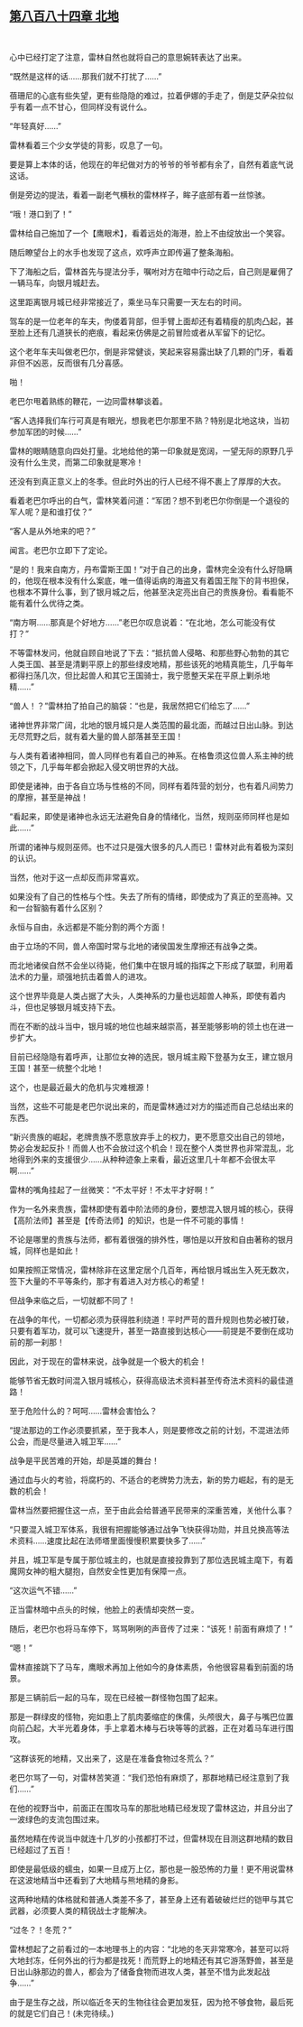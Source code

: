## [第八百八十四章 北地](https://www.xxbiquge.com/11_11222/9024260.html)
﻿

  心中已经打定了注意，雷林自然也就将自己的意思婉转表达了出来。

  “既然是这样的话……那我们就不打扰了……”

  蓓珊尼的心底有些失望，更有些隐隐的难过，拉着伊娜的手走了，倒是艾萨朵拉似乎有着一点不甘心，但同样没有说什么。

  “年轻真好……”

  雷林看着三个少女学徒的背影，叹息了一句。

  要是算上本体的话，他现在的年纪做对方的爷爷的爷爷都有余了，自然有着底气说这话。

  倒是旁边的提法，看着一副老气横秋的雷林样子，眸子底部有着一丝惊骇。

  “哦！港口到了！”

  雷林给自己施加了一个【鹰眼术】，看着远处的海港，脸上不由绽放出一个笑容。

  随后瞭望台上的水手也发现了这点，欢呼声立即传遍了整条海船。

  下了海船之后，雷林首先与提法分手，嘱咐对方在暗中行动之后，自己则是雇佣了一辆马车，向银月城赶去。

  这里距离银月城已经非常接近了，乘坐马车只需要一天左右的时间。

  驾车的是一位老年的车夫，佝偻着背部，但手臂上面却还有着精瘦的肌肉凸起，甚至脸上还有几道狭长的疤痕，看起来仿佛是之前冒险或者从军留下的记忆。

  这个老年车夫叫做老巴尔，倒是非常健谈，笑起来容易露出缺了几颗的门牙，看着非但不凶恶，反而很有几分喜感。

  啪！

  老巴尔甩着熟练的鞭花，一边同雷林攀谈着。

  “客人选择我们车行可真是有眼光，想我老巴尔那里不熟？特别是北地这块，当初参加军团的时候……”

  雷林的眼睛随意向四处打量。北地给他的第一印象就是宽阔，一望无际的原野几乎没有什么生灵，而第二印象就是寒冷！

  还没有到真正意义上的冬季。但此时外出的行人已经不得不裹上了厚厚的大衣。

  看着老巴尔呼出的白气，雷林笑着问道：“军团？想不到老巴尔你倒是一个退役的军人呢？是和谁打仗？”

  “客人是从外地来的吧？”

  闻言。老巴尔立即下了定论。

  “是的！我来自南方，丹布雷斯王国！”对于自己的出身，雷林完全没有什么好隐瞒的，他现在根本没有什么案底，唯一值得诟病的海盗又有着国王陛下的背书担保，也根本不算什么事，到了银月城之后，他甚至决定亮出自己的贵族身份。看看能不能有着什么优待之类。

  “南方啊……那真是个好地方……”老巴尔叹息说着：“在北地，怎么可能没有仗打？”

  不等雷林发问，他就自顾自地说了下去：“抵抗兽人侵略、和那些野心勃勃的其它人类王国、甚至是清剿平原上的那些绿皮地精，那些该死的地精真能生，几乎每年都得扫荡几次，但比起兽人和其它王国骑士，我宁愿整天呆在平原上剿杀地精……”

  “兽人！？”雷林拍了拍自己的脑袋：“也是，我居然把它们给忘了……”

  诸神世界非常广阔，北地的银月城只是人类范围的最北面，而越过日出山脉。到达无尽荒野之后，就有着大量的兽人部落甚至王国！

  与人类有着诸神相同，兽人同样也有着自己的神系。在格鲁须这位兽人系主神的统领之下，几乎每年都会掀起入侵文明世界的大战。

  即使是诸神，由于各自立场与性格的不同，同样有着阵营的划分，也有着凡间势力的摩擦，甚至是神战！

  “看起来，即使是诸神也永远无法避免自身的情绪化，当然，规则巫师同样也是如此……”

  所谓的诸神与规则巫师。也不过只是强大很多的凡人而已！雷林对此有着极为深刻的认识。

  当然，他对于这一点却反而非常喜欢。

  如果没有了自己的性格与个性。失去了所有的情绪，即使成为了真正的至高神。又和一台智脑有着什么区别？

  永恒与自由，永远都是不能分割的两个方面！

  由于立场的不同，兽人帝国时常与北地的诸侯国发生摩擦还有战争之类。

  而北地诸侯自然不会坐以待毙，他们集中在银月城的指挥之下形成了联盟，利用着法术的力量，顽强地抗击着兽人的进攻。

  这个世界毕竟是人类占据了大头，人类神系的力量也远超兽人神系，即使有着内斗，但也足够银月城支持下去。

  而在不断的战斗当中，银月城的地位也越来越崇高，甚至能够影响的领土也在进一步扩大。

  目前已经隐隐有着呼声，让那位女神的选民，银月城主殿下登基为女王，建立银月王国！甚至一统整个北地！

  这个，也是最近最大的危机与灾难根源！

  当然，这些不可能是老巴尔说出来的，而是雷林通过对方的描述而自己总结出来的东西。

  “新兴贵族的崛起，老牌贵族不愿意放弃手上的权力，更不愿意交出自己的领地，势必会发起反扑！而兽人也不会放过这个机会！现在整个人类世界也非常混乱，北地得到外来的支援很少……从种种迹象上来看，最近这里几十年都不会很太平啊……”

  雷林的嘴角挂起了一丝微笑：“不太平好！不太平才好啊！”

  作为一名外来贵族，雷林即使有着中阶法师的身份，要想混入银月城的核心，获得【高阶法师】甚至是【传奇法师】的知识，也是一件不可能的事情！

  不论是哪里的贵族与法师，都有着很强的排外性，哪怕是以开放和自由著称的银月城，同样也是如此！

  如果按照正常情况，雷林除非在这里定居个几百年，再给银月城出生入死无数次，签下大量的不平等条约，那才有着进入对方核心的希望！

  但战争来临之后，一切就都不同了！

  在战争的年代，一切都必须为获得胜利绕道！平时严苛的晋升规则也势必被打破，只要有着军功，就可以飞速提升，甚至一路直接到达核心——前提是不要倒在成功前的那一刹那！

  因此，对于现在的雷林来说，战争就是一个极大的机会！

  能够节省无数时间混入银月城核心，获得高级法术资料甚至传奇法术资料的最佳道路！

  至于危险什么的？呵呵……雷林会害怕么？

  “提法那边的工作必须要抓紧，至于我本人，则是要修改之前的计划，不混进法师公会，而是尽量进入城卫军……”

  战争是平民苦难的开始，却是英雄的舞台！

  通过血与火的考验，将腐朽的、不适合的老牌势力洗去，新的势力崛起，有的是无数的机会！

  雷林当然要把握住这一点，至于由此会给普通平民带来的深重苦难，关他什么事？

  “只要混入城卫军体系，我很有把握能够通过战争飞快获得功勋，并且兑换高等法术资料……速度比起在法师塔里面慢慢积累要快多了……”

  并且，城卫军是专属于那位城主的，也就是直接投靠到了那位选民城主麾下，有着魔网女神的粗大腿抱，自然安全性更加有保障一点。

  “这次运气不错……”

  正当雷林暗中点头的时候，他脸上的表情却突然一变。

  随后，老巴尔也将马车停下，骂骂咧咧的声音传了过来：“该死！前面有麻烦了！”

  “嗯！”

  雷林直接跳下了马车，鹰眼术再加上他如今的身体素质，令他很容易看到前面的场景。

  那是三辆前后一起的马车，现在已经被一群怪物包围了起来。

  那是一群绿皮的怪物，宛如患上了肌肉萎缩症的侏儒，头颅很大，鼻子与嘴巴位置向前凸起，大半光着身体，手上拿着木棒与石块等等的武器，正在对着马车进行围攻。

  “这群该死的地精，又出来了，这是在准备食物过冬荒么？”

  老巴尔骂了一句，对雷林苦笑道：“我们恐怕有麻烦了，那群地精已经注意到了我们……”

  在他的视野当中，前面正在围攻马车的那批地精已经发现了雷林这边，并且分出了一波绿色的支流包围过来。

  虽然地精在传说当中就连十几岁的小孩都打不过，但雷林现在目测这群地精的数目已经超过了五百！

  即使是最低级的蠕虫，如果一旦成万上亿，那也是一股恐怖的力量！更不用说雷林在这波地精当中还看到了大地精与熊地精的身影。

  这两种地精的体格就和普通人类差不多了，甚至身上还有着破破烂烂的铠甲与其它武器，必须要人类的精锐战士才能解决。

  “过冬？！冬荒？”

  雷林想起了之前看过的一本地理书上的内容：“北地的冬天非常寒冷，甚至可以将大地封冻，任何外出的行为都是找死！而荒野上的地精还有其它游荡野兽，甚至是日出山脉那边的兽人，都会为了储备食物而进攻人类，甚至不惜为此发起战争……”

  由于是生存之战，所以临近冬天的生物往往会更加发狂，因为抢不够食物，最后死的就是它们自己！(未完待续。)
